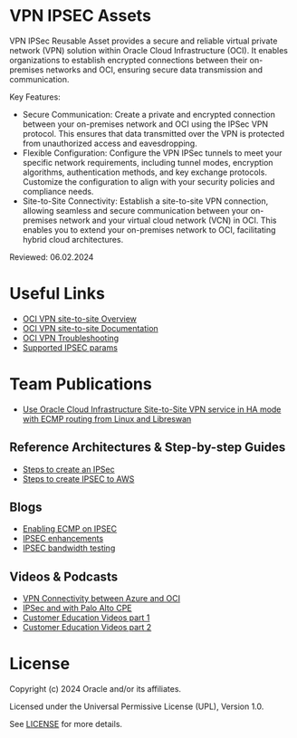 # VPN IPSEC Assets

VPN IPSec Reusable Asset provides a secure and reliable virtual private network (VPN) solution within Oracle Cloud Infrastructure (OCI). It enables organizations to establish encrypted connections between their on-premises networks and OCI, ensuring secure data transmission and communication.

Key Features:

- Secure Communication: Create a private and encrypted connection between your on-premises network and OCI using the IPSec VPN protocol. This ensures that data transmitted over the VPN is protected from unauthorized access and eavesdropping.
- Flexible Configuration: Configure the VPN IPSec tunnels to meet your specific network requirements, including tunnel modes, encryption algorithms, authentication methods, and key exchange protocols. Customize the configuration to align with your security policies and compliance needs.
- Site-to-Site Connectivity: Establish a site-to-site VPN connection, allowing seamless and secure communication between your on-premises network and your virtual cloud network (VCN) in OCI. This enables you to extend your on-premises network to OCI, facilitating hybrid cloud architectures.

Reviewed: 06.02.2024

# Useful Links

- [OCI VPN site-to-site Overview](https://docs.oracle.com/en-us/iaas/Content/Network/Tasks/overviewIPsec.htm)
- [OCI VPN site-to-site Documentation](https://docs.oracle.com/en-us/iaas/Content/Network/Tasks/managingIPsec.htm)
- [OCI VPN Troubleshooting](https://www.ateam-oracle.com/post/oracle-cloud-vpn-connect-troubleshooting)
- [Supported IPSEC params](https://docs.oracle.com/en-us/iaas/Content/Network/Reference/supportedIPsecparams.htm)

# Team Publications

- [Use Oracle Cloud Infrastructure Site-to-Site VPN service in HA mode with ECMP routing from Linux and Libreswan](https://docs.oracle.com/en/learn/oci-site-to-site-vpn/#introduction)

## Reference Architectures & Step-by-step Guides

- [Steps to create an IPSec](https://docs.oracle.com/en-us/iaas/Content/Network/Tasks/settingupIPsec.htm)
- [Steps to create IPSEC to AWS ](https://docs.oracle.com/en-us/iaas/Content/Network/Tasks/vpn_to_aws.htm)
    
## Blogs

 - [Enabling ECMP on IPSEC](https://www.ateam-oracle.com/post/equal-cost-multi-path-ecmp-routing-on-oci-drgv2)
 - [IPSEC enhancements](https://blogs.oracle.com/cloud-infrastructure/post/announcing-multiple-enhancements-for-oracle-cloud-infrastructure-ipsec-vpns)
 - [IPSEC bandwidth testing](https://www.ateam-oracle.com/post/transfer-rates-using-ipsec-over-internet)

## Videos & Podcasts

- [VPN Connectivity between Azure and OCI](https://videohub.oracle.com/media/VPN+Connectivity+between+Azure+and+OCI/1_bmtogfh2)
- [IPSec and with Palo Alto CPE](https://www.youtube.com/watch?v=ZS7YCgAjdLs)
- [Customer Education Videos part 1](https://www.youtube.com/watch?v=gDtMTasZfVY)
- [Customer Education Videos part 2](https://www.youtube.com/watch?v=G52f5sWsbpI)

# License

Copyright (c) 2024 Oracle and/or its affiliates.

Licensed under the Universal Permissive License (UPL), Version 1.0.

See [LICENSE](https://github.com/oracle-devrel/technology-engineering/blob/main/LICENSE) for more details.

